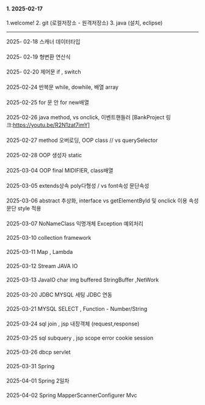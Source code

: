 #### 1. 2025-02-17   
1.welcome!
2. git (로컬저장소 - 원격저장소)
3. java (설치, eclipse)

--------
2025- 02-18 스캐너 데이터타입
####
2025- 02-19 형변환 연산식
####
2025- 02-20 제어문 if , switch
####
2025-02-24 반복문 while, dowhile, 배열 array
####
2025-02-25 for 문 안 for new배열
####
2025-02-26 java method, vs onclick, 이벤트핸들러
[BankProject 링크:https://youtu.be/R2N1zat7imY]
####
2025-02-27 method 오버로딩, OOP class // vs querySelector
####
2025-02-28 OOP 생성자 static
####
2025-03-04 OOP final MIDIFIER, class배열
####
2025-03-05 extends상속 poly다형성 / vs font속성 문단속성
####
2025-03-06 abstract 추상화, interface vs getElementById 및 onclick 이용 속성 문단 style 적용
####
2025-03-07 NoNameClass 익명개체 Exception 예외처리
####
2025-03-10 collection framework
####
2025-03-11 Map , Lambda
####
2025-03-12 Stream JAVA IO
####
2025-03-13 JavaIO char img buffered StringBuffer ,NetWork
####
2025-03-20 JDBC MYSQL 세팅 JDBC 연동
####
2025-03-21 MYSQL SELECT , Function - Number/String
####
2025-03-24 sql join , jsp 내장객체 (request,response)
####
2025-03-25 sql subquery , jsp scope error cookie session
####
2025-03-26 dbcp servlet
####
2025-03-31 Spring
####
2025-04-01 Spring 2일차
####
2025-04-02 Spring MapperScannerConfigurer Mvc
